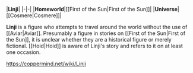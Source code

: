 |**Linji**|
|-|-|
|**Homeworld**|[[First of the Sun\|First of the Sun]]|
|**Universe**|[[Cosmere\|Cosmere]]|

**Linji** is a figure who attempts to travel around the world without the use of [[Aviar\|Aviar]]. Presumably a figure in stories on [[First of the Sun\|First of the Sun]], it is unclear whether they are a historical figure or merely fictional. [[Hoid\|Hoid]] is aware of Linji's story and refers to it on at least one occasion.



https://coppermind.net/wiki/Linji
